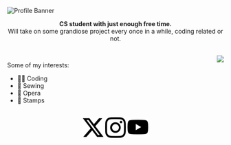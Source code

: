 ![Profile Banner](banner.webp)

<p align=center><b>CS student with just enough free time.</b><br>Will take on some grandiose project every once in a while, coding related or not.</p>
<br>

<div align=left>
  <a href="https://github.com/anuraghazra/github-readme-stats">
    <img
         align="right"
         src="https://github-readme-stats.vercel.app/api/top-langs/?username=SartoRiccardo&hide=css&layout=compact"
     />
  </a>
</div>

<div>
  <p>Some of my interests:</p>
  <ul>
    <li>👨‍💻 Coding</li>
    <li>🧵 Sewing</li>
    <li>🎵 Opera</li>
    <li>📖 Stamps</li>
  </ul>
</div>

<br>

<div class=badges align=center>
    <a href=https://x.com/sartouhou target=_blank><img src=https://raw.githubusercontent.com/CLorant/readme-social-icons/main/medium/dark/twitter-x.svg></a>
    <a href=https://instagram.com/sartorick_ target=_blank><img src=https://raw.githubusercontent.com/CLorant/readme-social-icons/main/medium/dark/instagram.svg></a>
    <a href=https://www.youtube.com/user/MrCreepypasta666 target=_blank><img src=https://raw.githubusercontent.com/CLorant/readme-social-icons/main/medium/dark/youtube.svg></a>
</div>

